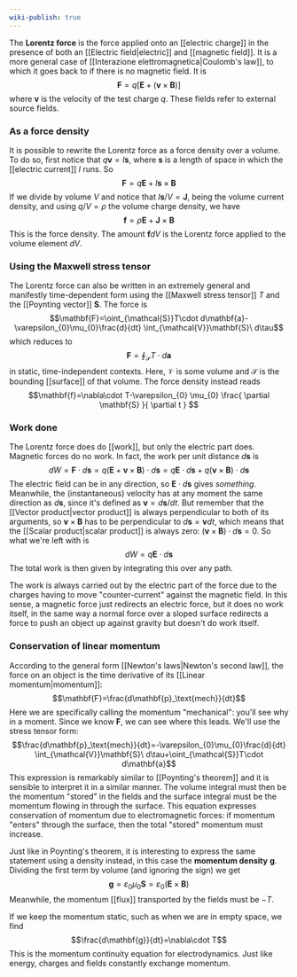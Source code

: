 ```yaml
---
wiki-publish: true
---
```

The **Lorentz force** is the force applied onto an [[electric charge]] in the presence of both an [[Electric field|electric]] and [[magnetic field]]. It is a more general case of [[Interazione elettromagnetica|Coulomb's law]], to which it goes back to if there is no magnetic field. It is
$$\mathbf{F}=q[\mathbf{E}+(\mathbf{v}\times \mathbf{B})]$$
where $\mathbf{v}$ is the velocity of the test charge $q$. These fields refer to external source fields.
### As a force density
It is possible to rewrite the Lorentz force as a force density over a volume. To do so, first notice that $q\mathbf{v}=I\mathbf{s}$, where $\mathbf{s}$ is a length of space in which the [[electric current]] $I$ runs. So
$$\mathbf{F}=q\mathbf{E}+I\mathbf{s}\times \mathbf{B}$$
If we divide by volume $V$ and notice that $I\mathbf{s}/V=\mathbf{J}$, being the volume current density, and using $q/V=\rho$ the volume charge density, we have
$$\mathbf{f}=\rho \mathbf{E}+\mathbf{J}\times \mathbf{B}$$
This is the force density. The amount $\mathbf{f}dV$ is the Lorentz force applied to the volume element $dV$.
### Using the Maxwell stress tensor
The Lorentz force can also be written in an extremely general and manifestly time-dependent form using the [[Maxwell stress tensor]] $T$ and the [[Poynting vector]] $\mathbf{S}$. The force is
$$\mathbf{F}=\oint_{\mathcal{S}}T\cdot d\mathbf{a}-\varepsilon_{0}\mu_{0}\frac{d}{dt} \int_{\mathcal{V}}\mathbf{S}\ d\tau$$
which reduces to
$$\mathbf{F}=\oint_{\mathcal{S}}T\cdot d\mathbf{a}$$
in static, time-independent contexts. Here, $\mathcal{V}$ is some volume and $\mathcal{S}$ is the bounding [[surface]] of that volume. The force density instead reads
$$\mathbf{f}=\nabla\cdot T-\varepsilon_{0} \mu_{0} \frac{ \partial \mathbf{S} }{ \partial t } $$
### Work done
The Lorentz force does do [[work]], but only the electric part does. Magnetic forces do no work. In fact, the work per unit distance $d\mathbf{s}$ is
$$dW=\mathbf{F}\cdot d\mathbf{s}=q(\mathbf{E}+\mathbf{v}\times \mathbf{B})\cdot d\mathbf{s}=q\mathbf{E}\cdot d\mathbf{s}+q(\mathbf{v}\times \mathbf{B})\cdot d\mathbf{s}$$
The electric field can be in any direction, so $\mathbf{E}\cdot d\mathbf{s}$ gives *something*. Meanwhile, the (instantaneous) velocity has at any moment the same direction as $d\mathbf{s}$, since it's defined as $\mathbf{v}=d\mathbf{s}/dt$. But remember that the [[Vector product|vector product]] is always perpendicular to both of its arguments, so $\mathbf{v}\times \mathbf{B}$ has to be perpendicular to $d\mathbf{s}=\mathbf{v}dt$, which means that the [[Scalar product|scalar product]] is always zero: $(\mathbf{v}\times \mathbf{B})\cdot d\mathbf{s}=0$. So what we're left with is
$$dW=q\mathbf{E}\cdot d\mathbf{s}$$
The total work is then given by integrating this over any path.

The work is always carried out by the electric part of the force due to the charges having to move "counter-current" against the magnetic field. In this sense, a magnetic force just redirects an electric force, but it does no work itself, in the same way a normal force over a sloped surface redirects a force to push an object up against gravity but doesn't do work itself.
### Conservation of linear momentum
According to the general form [[Newton's laws|Newton's second law]], the force on an object is the time derivative of its [[Linear momentum|momentum]]:
$$\mathbf{F}=\frac{d\mathbf{p}_\text{mech}}{dt}$$
Here we are specifically calling the momentum "mechanical": you'll see why in a moment. Since we know $\mathbf{F}$, we can see where this leads. We'll use the stress tensor form:
$$\frac{d\mathbf{p}_\text{mech}}{dt}=-\varepsilon_{0}\mu_{0}\frac{d}{dt} \int_{\mathcal{V}}\mathbf{S}\ d\tau+\oint_{\mathcal{S}}T\cdot d\mathbf{a}$$
This expression is remarkably similar to [[Poynting's theorem]] and it is sensible to interpret it in a similar manner. The volume integral must then be the momentum "stored" in the fields and the surface integral must be the momentum flowing in through the surface. This equation expresses conservation of momentum due to electromagnetic forces: if momentum "enters" through the surface, then the total "stored" momentum must increase.

Just like in Poynting's theorem, it is interesting to express the same statement using a density instead, in this case the **momentum density** $\mathbf{g}$. Dividing the first term by volume (and ignoring the sign) we get
$$\mathbf{g}=\varepsilon_{0}\mu_{0}\mathbf{S}=\varepsilon_{0}(\mathbf{E}\times \mathbf{B})$$
Meanwhile, the momentum [[flux]] transported by the fields must be $-T$.

If we keep the momentum static, such as when we are in empty space, we find
$$\frac{d\mathbf{g}}{dt}=\nabla\cdot T$$
This is the momentum continuity equation for electrodynamics. Just like energy, charges and fields constantly exchange momentum.